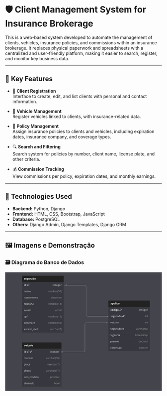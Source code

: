 # 🛡️ Client Management System for Insurance Brokerage

This is a web-based system developed to automate the management of clients, vehicles, insurance policies, and commissions within an insurance brokerage. It replaces physical paperwork and spreadsheets with a centralized and user-friendly platform, making it easier to search, register, and monitor key business data.

---

## 🚀 Key Features

- 🧾 **Client Registration**  
  Interface to create, edit, and list clients with personal and contact information.

- 🚗 **Vehicle Management**  
  Register vehicles linked to clients, with insurance-related data.

- 📄 **Policy Management**  
  Assign insurance policies to clients and vehicles, including expiration dates, insurance company, and coverage types.

- 🔍 **Search and Filtering**  
  Search system for policies by number, client name, license plate, and other criteria.

- 💰 **Commission Tracking**  
  View commissions per policy, expiration dates, and monthly earnings.

---

## 🧰 Technologies Used

- **Backend:** Python, Django
- **Frontend:** HTML, CSS, Bootstrap, JavaScript
- **Database:** PostgreSQL
- **Others:** Django Admin, Django Templates, Django ORM

---


## 🖼️ Imagens e Demonstração


<!--- ### 📸 Interface de Cadastro
![Cadastro de Cliente](docs/img/cadastro-cliente.png)

### 📸 Tela de Busca por Apólices
![Busca de Apólices](docs/img/busca-apolice.png) --->

### 🗃️ Diagrama do Banco de Dados

![Schema](assets/schema.png)

